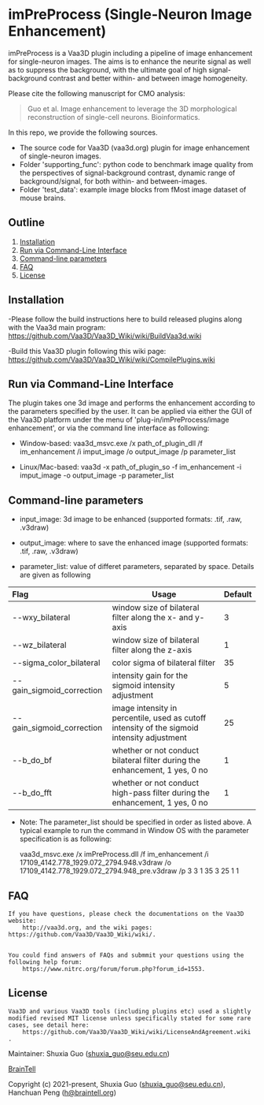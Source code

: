 # imPreProcess (Single-Neuron Image Enhancement) 

imPreProcess is a Vaa3D plugin including a pipeline of image enhancement for single-neuron images. The aims is to enhance the neurite signal as well as to suppress the background, with the ultimate goal of high signal-background contrast and better within- and between image homogeneity. 

Please cite the following manuscript for CMO analysis:

>  Guo et al. Image enhancement to leverage the 3D morphological reconstruction of single-cell neurons. Bioinformatics.

In this repo, we provide the following sources.

  * The source code for Vaa3D (vaa3d.org) plugin for image enhancement of single-neuron images.
  * Folder 'supporting_func': python code to benchmark image quality from the perspectives of signal-background contrast, dynamic range of  background/signal, for both within- and between-images.
  * Folder 'test_data': example image blocks from fMost image dataset of mouse brains. 


## Outline

1. [Installation](#Installation)
2. [Run via Command-Line Interface](#Command)
3. [Command-line parameters](#Parameter)
4. [FAQ](#FAQ)
5. [License](#License)


## <a name="Installation"></a>Installation

 -Please follow the build instructions here to build released plugins along with the Vaa3d main program:
         https://github.com/Vaa3D/Vaa3D_Wiki/wiki/BuildVaa3d.wiki

 -Build this Vaa3D plugin following this wiki page: https://github.com/Vaa3D/Vaa3D_Wiki/wiki/CompilePlugins.wiki 
  
## <a name="Command"></a>Run via Command-Line Interface
  The plugin takes one 3d image and performs the enhancement according to the parameters specified by the user. It can be applied via either the GUI of the Vaa3D platform under the menu of 'plug-in/imPreProcess/image enhancement', or via the command line interface as following:
  
   * Window-based: 
        vaa3d_msvc.exe /x path_of_plugin_dll /f im_enhancement /i imput_image /o output_image /p parameter_list 

   * Linux/Mac-based: 
        vaa3d -x path_of_plugin_so -f im_enhancement -i imput_image -o output_image -p parameter_list

## <a name="Parameter"></a>Command-line parameters
      
   * input_image: 3d image to be enhanced (supported formats: .tif, .raw, .v3draw)

   * output_image: where to save the enhanced image (supported formats: .tif, .raw, .v3draw)

   * parameter_list: value of differet parameters, separated by space. Details are given as following

 
| Flag          | Usage                                                        | Default  |
| :------------ | ------------------------------------------------------------ | -------- |
| --wxy_bilateral    | window size of bilateral filter along the x- and y-axis | 3 |
| --wz_bilateral         | window size of bilateral filter along the z-axis  | 1 |
| --sigma_color_bilateral | color sigma of bilateral filter | 35 |
| --gain_sigmoid_correction  | intensity gain for the sigmoid intensity adjustment | 5|
| --gain_sigmoid_correction  | image intensity in percentile, used as cutoff intensity of the sigmoid intensity adjustment | 25|
| --b_do_bf  | whether or not conduct bilateral filter during the enhancement, 1 yes, 0 no | 1 |
| --b_do_fft  | whether or not conduct high-pass filter during the enhancement, 1 yes, 0 no | 1 |

  * Note: The parameter_list should be specified in order as listed above. A typical example to run the command in Window OS with the parameter specification is as following:

     vaa3d_msvc.exe /x imPreProcess.dll /f im_enhancement /i 17109_4142.778_1929.072_2794.948.v3draw /o 17109_4142.778_1929.072_2794.948_pre.v3draw /p 3 3 1 35 3 25 1 1

 
## <a name="FAQ"></a>FAQ

    If you have questions, please check the documentations on the Vaa3D website: 
        http://vaa3d.org, and the wiki pages: https://github.com/Vaa3D/Vaa3D_Wiki/wiki/.


    You could find answers of FAQs and submmit your questions using the following help forum:
        https://www.nitrc.org/forum/forum.php?forum_id=1553.


##  <a name="License"></a>License
    
    Vaa3D and various Vaa3D tools (including plugins etc) used a slightly modified revised MIT license unless specifically stated for some rare cases, see detail here:
        https://github.com/Vaa3D/Vaa3D_Wiki/wiki/LicenseAndAgreement.wiki .

Maintainer:  Shuxia Guo (shuxia_guo@seu.edu.cn)

[BrainTell](https://braintell.org)

Copyright (c) 2021-present, Shuxia Guo (shuxia_guo@seu.edu.cn), Hanchuan Peng (h@braintell.org)
